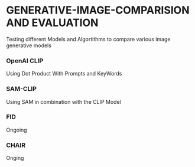 # GENERATIVE-IMAGE-COMPARISION AND EVALUATION
Testing different Models and Algortithms to compare various image generative models

### **OpenAI CLIP** 
Using Dot Product With Prompts and KeyWords

### **SAM-CLIP** 
Using SAM in combination with the CLIP Model

### **FID** 
Ongoing

### **CHAIR** 
Onging 
